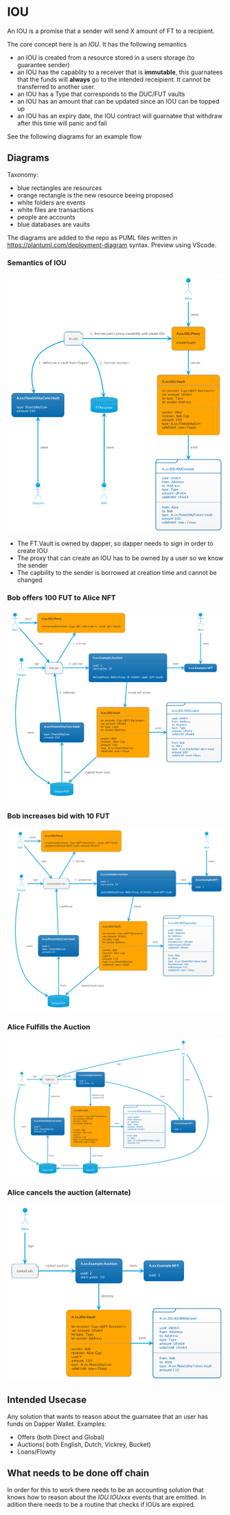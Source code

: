 # IOU

An IOU is a promise that a sender will send X amount of FT to a recipient.  

The core concept here is an *IOU*. It has the following semantics
 - an IOU is created from a resource stored in a users storage (to guarantee sender)
 - an IOU has the capablity to a receiver that is **immutable**, this guarnatees that the funds will **always** go to the intended receipient. It cannot be transferred to another user.
 - an IOU has a Type that corresponds to the DUC/FUT vaults
 - an IOU has an amount that can be updated since an IOU can be topped up
 - an IOU has an expiry date, the IOU contract will guarnatee that withdraw after this time will panic and fail

See the following diagrams for an example flow
## Diagrams

Taxonomy:
 - blue rectangles are resources
 - orange rectangle is the new resource beeing proposed
 - white folders are events
 - white files are transactions
 - people are accounts
 - blue databases are vaults

The diagrams are added to the repo as PUML files written in https://plantuml.com/deployment-diagram syntax. Preview using VScode.

### Semantics of IOU
![vault](out/vault/vault.png)

 - The FT.Vault is owned by dapper, so dapper needs to sign in order to create IOU
 - The proxy that can create an IOU has to be owned by a user so we know the sender
 - The capbility to the sender is borrowed at creation time and cannot be changed


### Bob offers 100 FUT to Alice NFT
![bid](out/bid/bid.png)

### Bob increases bid with 10 FUT
![increaseBid](out/increaseBid/increaseBid.png)

### Alice Fulfills the Auction
![fulfill](out/fulfillBid/fulfillBid.png)

### Alice cancels the auction (alternate)
![cancel](out/cancelBid/cancelBid.png)

## Intended Usecase

Any solution that wants to reason about the guarnatee that an user has funds on Dapper Wallet. 
Examples:
 - Offers (both Direct and Global)
 - Auctions( both English, Dutch, Vickrey, Bucket)
 - Loans/Flowty
 
 ## What needs to be done off chain
 
 In order for this to work there needs to be an accounting solution that knows how to reason about the *IOU.IOUxxx* events that are emitted. 
 In adition there needs to be a routine that checks if IOUs are expired.
 
